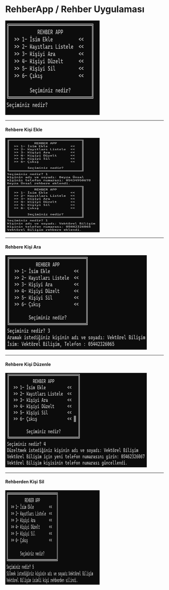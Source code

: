 <h1>RehberApp / Rehber Uygulaması</h1>

<img src="anamenü.png" width="300" height="300" alt="Örnek Resim"/>
<hr /><b><h4>Rehbere Kişi Ekle</h4></b>
<img src="ekle.png" width="300" height="300" alt="Örnek Resim"/>
<hr /><b><h4>Rehbere Kişi Ara</h4></b>
<img src="ara.png" width="450" height="300" alt="Örnek Resim"/>
<hr /><b><h4>Rehbere Kişi Düzenle</h4></b>
<img src="düzelt.png" width="450" height="300" alt="Örnek Resim"/>
<hr /><b><h4>Rehberden Kişi Sil</h4></b>
<img src="sil.png" width="300" height="300" alt="Örnek Resim"/>